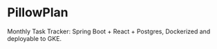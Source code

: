 # PillowPlan
Monthly Task Tracker: Spring Boot + React + Postgres, Dockerized and deployable to GKE.
